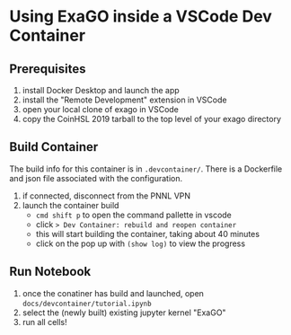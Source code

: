 # Using ExaGO inside a VSCode Dev Container

## Prerequisites

1. install Docker Desktop and launch the app
1. install the "Remote Development" extension in VSCode
1. open your local clone of exago in VSCode
1. copy the CoinHSL 2019 tarball to the top level of your exago directory

## Build Container

The build info for this container is in `.devcontainer/`. There is a Dockerfile and json file associated with the configuration.

1. if connected, disconnect from the PNNL VPN
1. launch the container build  
    * `cmd shift p` to open the command pallette in vscode
    * click `> Dev Container: rebuild and reopen container`
    * this will start building the container, taking about 40 minutes
    * click on the pop up with `(show log)` to view the progress

## Run Notebook
1. once the conatiner has build and launched, open `docs/devcontainer/tutorial.ipynb`
1. select the (newly built) existing jupyter kernel "ExaGO"
1. run all cells!

